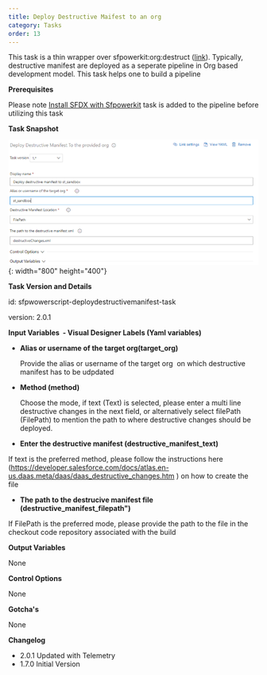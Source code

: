 ```yaml
---
title: Deploy Destructive Maifest to an org
category: Tasks
order: 13
---
```


This task is a thin wrapper over sfpowerkit:org:destruct ([link](https://github.com/Accenture/sfpowerkit)). Typically, destructive manifest are deployed as a seperate pipeline in Org based development model. This task helps one to build a pipeline

**Prerequisites**

Please note [Install SFDX with Sfpowerkit](/Tasks/Common-Utility-Tasks/Install%20SFDX%20CLI/) task is added to the pipeline before utilizing this task


**Task Snapshot**

![](/uploads/deploy-destructive-manifest-to-org.PNG){: width="800" height="400"}

**Task Version and Details**

id: sfpwowerscript-deploydestructivemanifest-task

version: 2.0.1

**Input Variables&nbsp; - Visual Designer Labels (Yaml variables)**

* **Alias or username of the target org(target_org)**

  Provide the alias or username of the target org&nbsp; on which destructive manifest has to be udpdated

* **Method (method)**

  Choose the mode, if text (Text) is selected, please enter a multi line destructive changes in the next field, or alternatively select filePath (FilePath) to mention the path to where destructive changes should be deployed.
 
* **Enter the destructive manifest (destructive_manifest_text)**

If text is the preferred  method, please follow the instructions here (https://developer.salesforce.com/docs/atlas.en-us.daas.meta/daas/daas_destructive_changes.htm ) on how to create the file

* **The path to the destrucive manifest file (destructive_manifest_filepath")**

 If FilePath is the preferred mode, please provide the path to the file in the checkout code repository associated with the build


**Output Variables**

None

**Control Options**

None

**Gotcha's**

None

**Changelog**

* 2.0.1 Updated with Telemetry
* 1.7.0 Initial Version